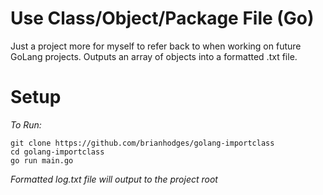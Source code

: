 # Use Class/Object/Package File (Go)
Just a project more for myself to refer back to when working on future GoLang projects. Outputs an array of objects into a formatted .txt file.

# Setup
*To Run:*
  ```
  git clone https://github.com/brianhodges/golang-importclass
  cd golang-importclass
  go run main.go
  ```
*Formatted log.txt file will output to the project root* 
